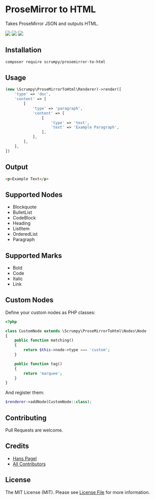 # ProseMirror to HTML

Takes ProseMirror JSON and outputs HTML.

[![](https://img.shields.io/packagist/v/scrumpy/prosemirror-to-html.svg)](https://packagist.org/packages/scrumpy/prosemirror-to-html)
[![](https://img.shields.io/packagist/dt/scrumpy/prosemirror-to-html.svg)](https://packagist.org/packages/scrumpy/prosemirror-to-html)
[![](https://api.travis-ci.org/scrumpy/prosemirror-to-html.svg?branch=master)](https://travis-ci.org/scrumpy/prosemirror-to-html)

## Installation

```bash
composer require scrumpy/prosemirror-to-html
```

## Usage

```php
(new \Scrumpy\ProseMirrorToHtml\Renderer)->render([
    'type' => 'doc',
    'content' => [
        [
            'type' => 'paragraph',
            'content' => [
                [
                    'type' => 'text',
                    'text' => 'Example Paragraph',
                ],
            ],
        ],
    ],
])
```

## Output

```html
<p>Example Text</p>
```

## Supported Nodes

- Blockquote
- BulletList
- CodeBlock
- Heading
- ListItem
- OrderedList
- Paragraph

## Supported Marks

- Bold
- Code
- Italic
- Link

## Custom Nodes

Define your custom nodes as PHP classes:

```php
<?php

class CustomNode extends \Scrumpy\ProseMirrorToHtml\Nodes\Node
{
    public function matching()
    {
        return $this->node->type === 'custom';
    }

    public function tag()
    {
        return 'marquee';
    }
}
```

And register them:

```php
$renderer->addNode(CustomNode::class);
```

## Contributing

Pull Requests are welcome.

## Credits

- [Hans Pagel](https://github.com/hanspagel)
- [All Contributors](../../contributors)

## License

The MIT License (MIT). Please see [License File](LICENSE.md) for more information.
